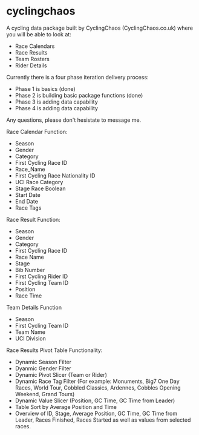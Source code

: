 # cyclingchaos
A cycling data package built by CyclingChaos (CyclingChaos.co.uk) where you will be able to look at:
- Race Calendars
- Race Results
- Team Rosters
- Rider Details

Currently there is a four phase iteration delivery process:
- Phase 1 is basics (done)
- Phase 2 is building basic package functions (done)
- Phase 3 is adding data capability
- Phase 4 is adding data capability

Any questions, please don't hesistate to message me. 

Race Calendar Function:
- Season
- Gender
- Category
- First Cycling Race ID
- Race_Name
- First Cycling Race Nationality ID
- UCI Race Category
- Stage Race Boolean
- Start Date
- End Date
- Race Tags

Race Result Function:
- Season
- Gender
- Category
- First Cycling Race ID
- Race Name
- Stage
- Bib Number
- First Cycling Rider ID
- First Cycling Team ID
- Position
- Race Time

Team Details Function
- Season
- First Cycling Team ID
- Team Name
- UCI Division

Race Results Pivot Table Functionality:
- Dynamic Season Filter
- Dyanmic Gender Filter
- Dynamic Pivot Slicer (Team or Rider)
- Dynamic Race Tag Filter (For example: Monuments, Big7 One Day Races, World Tour, Cobbled Classics, Ardennes, Cobbles Opening Weekend, Grand Tours)
- Dynamic Value Slicer (Position, GC Time, GC Time from Leader)
- Table Sort by Average Position and Time
- Overview of ID, Stage, Average Position, GC Time, GC Time from Leader, Races Finished, Races Started as well as values from selected races.
